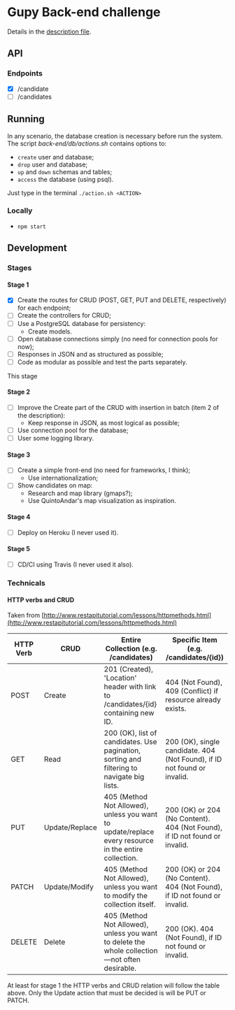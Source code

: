 # Gupy Back-end challenge

Details in the [description file](./DESCRIPTION.md).

## API

### Endpoints

- [X] /candidate
- [ ] /candidates

## Running

In any scenario, the database creation is necessary before run the system. The script *back-end/db/actions.sh* contains options to:

- `create` user and database;
- `drop` user and database;
- `up` and `down` schemas and tables;
- `access` the database (using psql).

Just type in the terminal `./action.sh <ACTION>`

### Locally

- `npm start`

## Development

### Stages

#### Stage 1

- [X] Create the routes for CRUD (POST, GET, PUT and DELETE, respectively) for each endpoint;
- [ ] Create the controllers for CRUD;
- [ ] Use a PostgreSQL database for persistency:
    - Create models.
- [ ] Open database connections simply (no need for connection pools for now);
- [ ] Responses in JSON and as structured as possible;
- [ ] Code as modular as possible and test the parts separately.

This stage

#### Stage 2

- [ ] Improve the Create part of the CRUD with insertion in batch (item 2 of the description):
    - Keep response in JSON, as most logical as possible;
- [ ] Use connection pool for the database;
- [ ] User some logging library.

#### Stage 3

- [ ] Create a simple front-end (no need for frameworks, I think);
    - Use internationalization;
- [ ] Show candidates on map:
    - Research and map library (gmaps?);
    - Use QuintoAndar's map visualization as inspiration.

#### Stage 4

- [ ] Deploy on Heroku (I never used it).

#### Stage 5

- [ ] CD/CI using Travis (I never used it also).

### Technicals

#### HTTP verbs and CRUD

Taken from [http://www.restapitutorial.com/lessons/httpmethods.html](http://www.restapitutorial.com/lessons/httpmethods.html)

| HTTP Verb | CRUD | Entire Collection (e.g. /candidates) | Specific Item (e.g. /candidates/{id}) |
|-|-|-|-|
| POST | Create | 201 (Created), 'Location' header with link to /candidates/{id} containing new ID. | 404 (Not Found), 409 (Conflict) if resource already exists. |
| GET | Read | 200 (OK), list of candidates. Use pagination, sorting and filtering to navigate big lists. | 200 (OK), single candidate. 404 (Not Found), if ID not found or invalid. |
| PUT | Update/Replace | 405 (Method Not Allowed), unless you want to update/replace every resource in the entire collection. | 200 (OK) or 204 (No Content). 404 (Not Found), if ID not found or invalid. |
| PATCH | Update/Modify | 405 (Method Not Allowed), unless you want to modify the collection itself. | 200 (OK) or 204 (No Content). 404 (Not Found), if ID not found or invalid. |
| DELETE | Delete | 405 (Method Not Allowed), unless you want to delete the whole collection—not often desirable. | 200 (OK). 404 (Not Found), if ID not found or invalid. |

At least for stage 1 the HTTP verbs and CRUD relation will follow the table above. Only the Update action that must be decided is will be PUT or PATCH.
